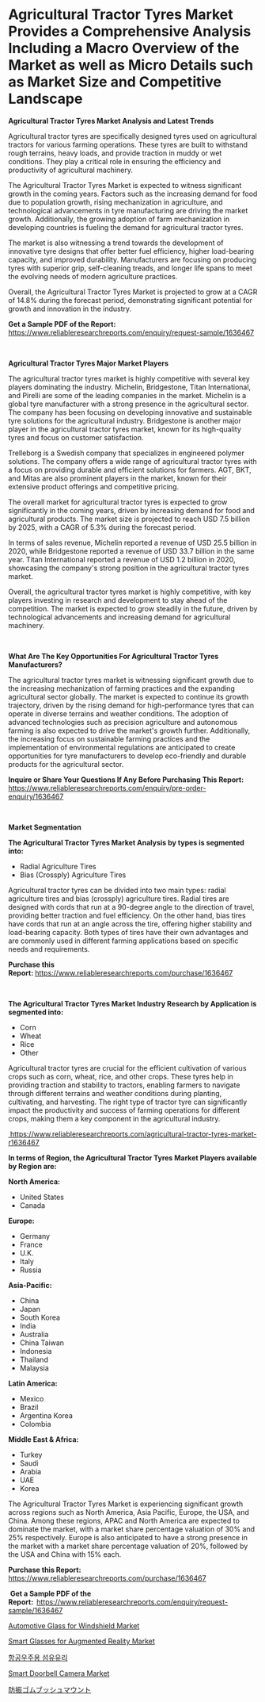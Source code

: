 <p><h1>Agricultural Tractor Tyres Market Provides a Comprehensive Analysis Including a Macro Overview of the Market as well as Micro Details such as Market Size and Competitive Landscape</h1></p><p><strong>Agricultural Tractor Tyres Market Analysis and Latest Trends</strong></p>
<p><p>Agricultural tractor tyres are specifically designed tyres used on agricultural tractors for various farming operations. These tyres are built to withstand rough terrains, heavy loads, and provide traction in muddy or wet conditions. They play a critical role in ensuring the efficiency and productivity of agricultural machinery.</p><p>The Agricultural Tractor Tyres Market is expected to witness significant growth in the coming years. Factors such as the increasing demand for food due to population growth, rising mechanization in agriculture, and technological advancements in tyre manufacturing are driving the market growth. Additionally, the growing adoption of farm mechanization in developing countries is fueling the demand for agricultural tractor tyres.</p><p>The market is also witnessing a trend towards the development of innovative tyre designs that offer better fuel efficiency, higher load-bearing capacity, and improved durability. Manufacturers are focusing on producing tyres with superior grip, self-cleaning treads, and longer life spans to meet the evolving needs of modern agriculture practices.</p><p>Overall, the Agricultural Tractor Tyres Market is projected to grow at a CAGR of 14.8% during the forecast period, demonstrating significant potential for growth and innovation in the industry.</p></p>
<p><strong>Get a Sample PDF of the Report:&nbsp;</strong> <a href="https://www.reliableresearchreports.com/enquiry/request-sample/1636467">https://www.reliableresearchreports.com/enquiry/request-sample/1636467</a></p>
<p>&nbsp;</p>
<p><strong>Agricultural Tractor Tyres Major Market Players</strong></p>
<p><p>The agricultural tractor tyres market is highly competitive with several key players dominating the industry. Michelin, Bridgestone, Titan International, and Pirelli are some of the leading companies in the market. Michelin is a global tyre manufacturer with a strong presence in the agricultural sector. The company has been focusing on developing innovative and sustainable tyre solutions for the agricultural industry. Bridgestone is another major player in the agricultural tractor tyres market, known for its high-quality tyres and focus on customer satisfaction.</p><p>Trelleborg is a Swedish company that specializes in engineered polymer solutions. The company offers a wide range of agricultural tractor tyres with a focus on providing durable and efficient solutions for farmers. AGT, BKT, and Mitas are also prominent players in the market, known for their extensive product offerings and competitive pricing.</p><p>The overall market for agricultural tractor tyres is expected to grow significantly in the coming years, driven by increasing demand for food and agricultural products. The market size is projected to reach USD 7.5 billion by 2025, with a CAGR of 5.3% during the forecast period.</p><p>In terms of sales revenue, Michelin reported a revenue of USD 25.5 billion in 2020, while Bridgestone reported a revenue of USD 33.7 billion in the same year. Titan International reported a revenue of USD 1.2 billion in 2020, showcasing the company's strong position in the agricultural tractor tyres market.</p><p>Overall, the agricultural tractor tyres market is highly competitive, with key players investing in research and development to stay ahead of the competition. The market is expected to grow steadily in the future, driven by technological advancements and increasing demand for agricultural machinery.</p></p>
<p>&nbsp;</p>
<p><strong>What Are The Key Opportunities For Agricultural Tractor Tyres Manufacturers?</strong></p>
<p><p>The agricultural tractor tyres market is witnessing significant growth due to the increasing mechanization of farming practices and the expanding agricultural sector globally. The market is expected to continue its growth trajectory, driven by the rising demand for high-performance tyres that can operate in diverse terrains and weather conditions. The adoption of advanced technologies such as precision agriculture and autonomous farming is also expected to drive the market's growth further. Additionally, the increasing focus on sustainable farming practices and the implementation of environmental regulations are anticipated to create opportunities for tyre manufacturers to develop eco-friendly and durable products for the agricultural sector.</p></p>
<p><strong>Inquire or Share Your Questions If Any Before Purchasing This Report:</strong> <a href="https://www.reliableresearchreports.com/enquiry/pre-order-enquiry/1636467">https://www.reliableresearchreports.com/enquiry/pre-order-enquiry/1636467</a></p>
<p>&nbsp;</p>
<p><strong>Market Segmentation</strong></p>
<p><strong>The Agricultural Tractor Tyres Market Analysis by types is segmented into:</strong></p>
<p><ul><li>Radial Agriculture Tires</li><li>Bias (Crossply) Agriculture Tires</li></ul></p>
<p><p>Agricultural tractor tyres can be divided into two main types: radial agriculture tires and bias (crossply) agriculture tires. Radial tires are designed with cords that run at a 90-degree angle to the direction of travel, providing better traction and fuel efficiency. On the other hand, bias tires have cords that run at an angle across the tire, offering higher stability and load-bearing capacity. Both types of tires have their own advantages and are commonly used in different farming applications based on specific needs and requirements.</p></p>
<p><strong>Purchase this Report:&nbsp;</strong><a href="https://www.reliableresearchreports.com/purchase/1636467">https://www.reliableresearchreports.com/purchase/1636467</a></p>
<p>&nbsp;</p>
<p><strong>The Agricultural Tractor Tyres Market Industry Research by Application is segmented into:</strong></p>
<p><ul><li>Corn</li><li>Wheat</li><li>Rice</li><li>Other</li></ul></p>
<p><p>Agricultural tractor tyres are crucial for the efficient cultivation of various crops such as corn, wheat, rice, and other crops. These tyres help in providing traction and stability to tractors, enabling farmers to navigate through different terrains and weather conditions during planting, cultivating, and harvesting. The right type of tractor tyre can significantly impact the productivity and success of farming operations for different crops, making them a key component in the agricultural industry.</p></p>
<p><a href="https://www.reliableresearchreports.com/agricultural-tractor-tyres-market-r1636467">&nbsp;https://www.reliableresearchreports.com/agricultural-tractor-tyres-market-r1636467</a></p>
<p><strong>In terms of Region, the Agricultural Tractor Tyres Market Players available by Region are:</strong></p>
<p>
    <p> <strong> North America: </strong>
        <ul>
            <li>United States</li>
            <li>Canada</li>
        </ul>
        </p> 
    <p> <strong> Europe: </strong>
        <ul>
            <li>Germany</li>
            <li>France</li>
            <li>U.K.</li>
            <li>Italy</li>
            <li>Russia</li>
        </ul>
        </p> 
    <p> <strong> Asia-Pacific: </strong>
        <ul>
            <li>China</li>
            <li>Japan</li>
            <li>South Korea</li>
            <li>India</li>
            <li>Australia</li>
            <li>China Taiwan</li>
            <li>Indonesia</li>
            <li>Thailand</li>
            <li>Malaysia</li>
        </ul>
        </p> 
    <p> <strong> Latin America: </strong>
        <ul>
            <li>Mexico</li>
            <li>Brazil</li>
            <li>Argentina Korea</li>
            <li>Colombia</li>
        </ul>
        </p> 
    <p> <strong> Middle East & Africa: </strong>
        <ul>
            <li>Turkey</li>
            <li>Saudi</li>
            <li>Arabia</li>
            <li>UAE</li>
            <li>Korea</li>
        </ul>
    </p>
    </p>
<p><p>The Agricultural Tractor Tyres Market is experiencing significant growth across regions such as North America, Asia Pacific, Europe, the USA, and China. Among these regions, APAC and North America are expected to dominate the market, with a market share percentage valuation of 30% and 25% respectively. Europe is also anticipated to have a strong presence in the market with a market share percentage valuation of 20%, followed by the USA and China with 15% each.</p></p>
<p><strong>Purchase this Report: </strong><a href="https://www.reliableresearchreports.com/purchase/1636467">https://www.reliableresearchreports.com/purchase/1636467</a></p>
<p>&nbsp;<strong>Get a Sample PDF of the Report:&nbsp;&nbsp;</strong><a href="https://www.reliableresearchreports.com/enquiry/request-sample/1636467">https://www.reliableresearchreports.com/enquiry/request-sample/1636467</a></p>
<p><strong></strong></p>
<p><p><a href="https://github.com/GroverBarry/Market-Research-Report-List-5/blob/main/automotive-glass-for-windshield-market.md">Automotive Glass for Windshield Market</a></p><p><a href="https://issuu.com/reportprime-2/docs/smart-glasses-for-augmented-reality-market-size-20">Smart Glasses for Augmented Reality Market</a></p><p><a href="https://github.com/konokaryan/Market-Research-Report-List-1/blob/main/963988185056.md">항공우주용 섬유유리</a></p><p><a href="https://issuu.com/reportprime-2/docs/smart-doorbell-camera-market-size-2030.pptx">Smart Doorbell Camera Market</a></p><p><a href="https://medium.com/@bobbieratke2023/%E5%8F%8D%E6%8C%AF%E5%8B%95%E3%82%B4%E3%83%A0%E3%83%96%E3%83%83%E3%82%B7%E3%83%B3%E3%82%B0%E3%83%9E%E3%82%A6%E3%83%B3%E3%83%88%E5%B8%82%E5%A0%B4%E3%81%AF-%E5%B8%82%E5%A0%B4%E3%82%B7%E3%82%A7%E3%82%A2-%E3%82%B5%E3%82%A4%E3%82%BA-%E3%81%8A%E3%82%88%E3%81%B32031%E5%B9%B4%E3%81%BE%E3%81%A7%E3%81%AE%E4%BA%88%E6%B8%AC%E3%81%AB%E7%84%A6%E7%82%B9%E3%82%92%E5%BD%93%E3%81%A6%E3%81%A6%E3%81%84%E3%81%BE%E3%81%99-22cc715d19e1">防振ゴムブッシュマウント</a></p></p>